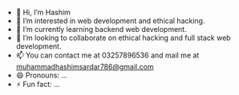 - 👋 Hi, I’m Hashim
- 👀 I’m interested in web development and ethical hacking.
- 🌱 I’m currently learning backend web development.
- 💞️ I’m looking to collaborate on ethical hacking and full stack web development.
- 📫 You can contact me at 03257896536 and mail me at muhammadhashimsardar786@gmail.com
- 😄 Pronouns: ...
- ⚡ Fun fact: ...

<!---
H7a8/H7a8 is a ✨ special ✨ repository because its `README.md` (this file) appears on your GitHub profile.
You can click the Preview link to take a look at your changes.
--->
